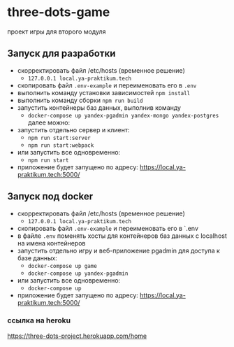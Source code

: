 # three-dots-game
проект игры для второго модуля 


## Запуск для разработки
- скорректировать файл /etc/hosts (временное решение)
  - `127.0.0.1 local.ya-praktikum.tech`
- скопировать файл `.env-example` и переименовать его в `.env`
- выполнить команду установки зависимостей `npm install`
- выполнить команду сборки `npm run build`
- запустить контейнеры баз данных, выполнив команду
  - `docker-compose up yandex-pgadmin yandex-mongo yandex-postgres`
  далее можно:
- запустить отдельно сервер и клиент:
  - `npm run start:server`
  - `npm run start:webpack`
- или запустить все одновременно:
  - `npm run start`
- приложение будет запущено по адресу: https://local.ya-praktikum.tech:5000/

## Запуск под docker
- скорректировать файл /etc/hosts (временное решение)
  - `127.0.0.1 local.ya-praktikum.tech`
- скопировать файл `.env-example` и переименовать его в `.env
- в файле `.env` поменять хосты для контейнеров баз данных с localhost на имена контейнеров
- запустить отдельно игру и веб-приложение pgadmin для доступа к базе данных:
  - `docker-compose up game`
  - `docker-compose up yandex-pgadmin`
- или запустить все одновременно:
  - `docker-compose up`
- приложение будет запущено по адресу: https://local.ya-praktikum.tech:5000/

### ссылка на heroku
https://three-dots-project.herokuapp.com/home
